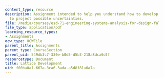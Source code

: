 ```yaml
---
content_type: resource
description: Assignment intended to help you understand how to develop and use a lattice
  to project possible uncertainties.
file: /media/courses/esd-71-engineering-systems-analysis-for-design-fall-2008/f00ba0a1667a8ca63adaa5d8f81a6a7a_lattice_develop.pdf
file_type: application/pdf
learning_resource_types:
- Assignments
ocw_type: OCWFile
parent_title: Assignments
parent_type: CourseSection
parent_uid: 549db3c7-330e-b0d5-d5b3-218a8dca6dff
resourcetype: Document
title: Lattice Development
uid: f00ba0a1-667a-8ca6-3ada-a5d8f81a6a7a
---
```

